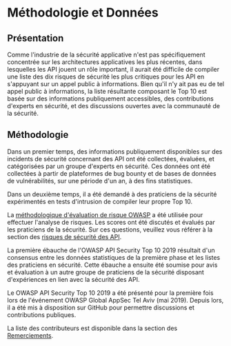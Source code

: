 Méthodologie et Données
=======================

## Présentation

Comme l'industrie de la sécurité applicative n'est pas spécifiquement concentrée
sur les architectures applicatives les plus récentes, dans lesquelles les API
jouent un rôle important, il aurait été difficile de compiler une liste des dix
risques de sécurité les plus critiques pour les API en s'appuyant sur un appel
public à informations. Bien qu'il n'y ait pas eu de tel appel public
à informations, la liste résultante composant le Top 10 est basée sur des
informations publiquement accessibles, des contributions d'experts en sécurité,
et des discussions ouvertes avec la communauté de la sécurité.

## Méthodologie

Dans un premier temps, des informations publiquement disponibles sur des
incidents de sécurité concernant des API ont été collectées, évaluées, et
catégorisées par un groupe d'experts en sécurité. Ces données ont été collectées
à partir de plateformes de bug bounty et de bases de données de vulnérabilités,
sur une période d'un an, à des fins statistiques.

Dans un deuxième temps, il a été demandé à des praticiens de la sécurité
expérimentés en tests d'intrusion de compiler leur propre Top 10.

La [méthodologique d'évaluation de risque OWASP][1] a été utilisée pour
effectuer l'analyse de risques. Les scores ont été discutés et évalués par les
praticiens de la sécurité. Sur ces questions, veuillez vous référer à la section
des [risques de sécurité des API][2].

La première ébauche de l'OWASP API Security Top 10 2019 résultait d'un consensus
entre les données statistiques de la première phase et les listes des praticiens
en sécurité. Cette ébauche a ensuite été soumise pour avis et évaluation à un
autre groupe de praticiens de la sécurité disposant d'expériences en lien avec
la sécurité des API.

Le OWASP API Security Top 10 2019 a été présenté pour la première fois lors de
l'événement OWASP Global AppSec Tel Aviv (mai 2019). Depuis lors, il a été mis
à disposition sur GitHub pour permettre discussions et contributions publiques.

La liste des contributeurs est disponible dans la section des [Remerciements][3].

[1]: https://www.owasp.org/index.php/OWASP_Risk_Rating_Methodology
[2]: ./0x10-api-security-risks.md
[3]: ./0xd1-acknowledgments.md
